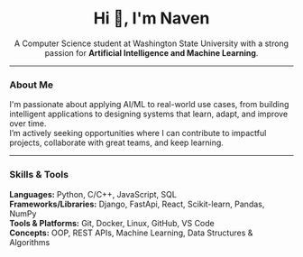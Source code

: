 <h1 align="center">Hi 👋, I'm Naven</h1>

<p align="center">
  A Computer Science student at Washington State University with a strong passion for <strong>Artificial Intelligence and Machine Learning</strong>.
</p>

---

### About Me

I'm passionate about applying AI/ML to real-world use cases, from building intelligent applications to designing systems that learn, adapt, and improve over time.  
I’m actively seeking opportunities where I can contribute to impactful projects, collaborate with great teams, and keep learning.

---

### Skills & Tools

**Languages:** Python, C/C++, JavaScript, SQL  
**Frameworks/Libraries:** Django, FastApi, React, Scikit-learn, Pandas, NumPy  
**Tools & Platforms:** Git, Docker, Linux, GitHub, VS Code  
**Concepts:** OOP, REST APIs, Machine Learning, Data Structures & Algorithms
